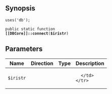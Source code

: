 ## Synopsis

<code>uses('db');</code>

<code>public static function <b>[[DBCore]]::connect</b>(<b>$iristr</b>)</code>

## Parameters

<table>
  <thead>
    <tr>
      <th>Name</th>
      <th>Direction</th>
      <th>Type</th>
      <th>Description</th>
    </tr>
  </thead>
  <tbody>
    <tr>
      <td><code>$iristr</code>
      <td><i></i></td>
      <td></td>
      <td>

      </td>
    </tr>
  </tbody>
</table>

